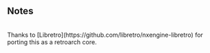 ## Notes
<br/>
Thanks to [Libretro](https://github.com/libretro/nxengine-libretro) for porting this as a retroarch core.
<br/>
